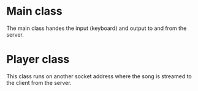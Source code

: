 # Main class
The main class handes the input (keyboard) and output to and from the server.

# Player class
This class runs on another socket address where the song is streamed to the client from the server.
